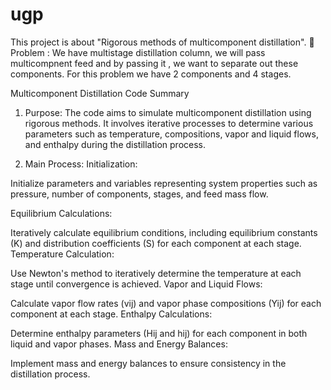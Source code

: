 # ugp
This project is about "Rigorous methods of multicomponent distillation".
🥲Problem : We have multistage distillation column, we will pass multicompnent feed and by passing it , we want to separate out these components.
For this problem we have 2 components and 4 stages.


Multicomponent Distillation Code Summary
1. Purpose:
The code aims to simulate multicomponent distillation using rigorous methods. It involves iterative processes to determine various parameters such as temperature, compositions, vapor and liquid flows, and enthalpy during the distillation process.

2. Main Process:
Initialization:

Initialize parameters and variables representing system properties such as pressure, number of components, stages, and feed mass flow.

Equilibrium Calculations:

Iteratively calculate equilibrium conditions, including equilibrium constants (K) and distribution coefficients (S) for each component at each stage.
Temperature Calculation:

Use Newton's method to iteratively determine the temperature at each stage until convergence is achieved.
Vapor and Liquid Flows:

Calculate vapor flow rates (vij) and vapor phase compositions (Yij) for each component at each stage.
Enthalpy Calculations:

Determine enthalpy parameters (Hij and hij) for each component in both liquid and vapor phases.
Mass and Energy Balances:

Implement mass and energy balances to ensure consistency in the distillation process.
